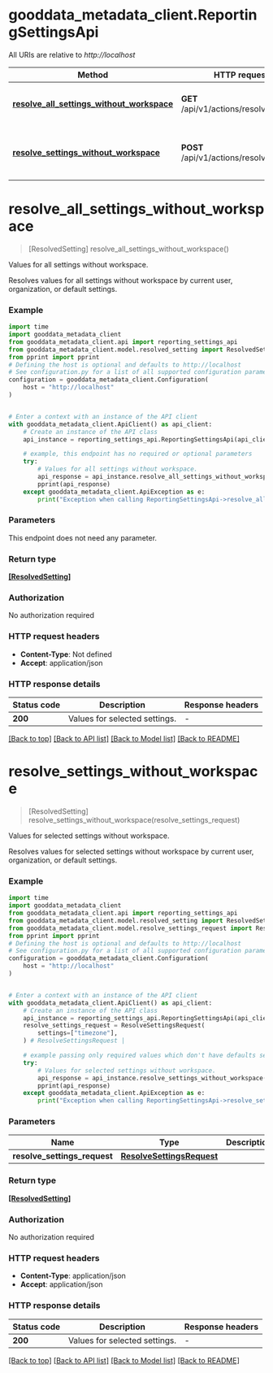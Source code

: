 # gooddata_metadata_client.ReportingSettingsApi

All URIs are relative to *http://localhost*

Method | HTTP request | Description
------------- | ------------- | -------------
[**resolve_all_settings_without_workspace**](ReportingSettingsApi.md#resolve_all_settings_without_workspace) | **GET** /api/v1/actions/resolveSettings | Values for all settings without workspace.
[**resolve_settings_without_workspace**](ReportingSettingsApi.md#resolve_settings_without_workspace) | **POST** /api/v1/actions/resolveSettings | Values for selected settings without workspace.


# **resolve_all_settings_without_workspace**
> [ResolvedSetting] resolve_all_settings_without_workspace()

Values for all settings without workspace.

Resolves values for all settings without workspace by current user, organization, or default settings.

### Example


```python
import time
import gooddata_metadata_client
from gooddata_metadata_client.api import reporting_settings_api
from gooddata_metadata_client.model.resolved_setting import ResolvedSetting
from pprint import pprint
# Defining the host is optional and defaults to http://localhost
# See configuration.py for a list of all supported configuration parameters.
configuration = gooddata_metadata_client.Configuration(
    host = "http://localhost"
)


# Enter a context with an instance of the API client
with gooddata_metadata_client.ApiClient() as api_client:
    # Create an instance of the API class
    api_instance = reporting_settings_api.ReportingSettingsApi(api_client)

    # example, this endpoint has no required or optional parameters
    try:
        # Values for all settings without workspace.
        api_response = api_instance.resolve_all_settings_without_workspace()
        pprint(api_response)
    except gooddata_metadata_client.ApiException as e:
        print("Exception when calling ReportingSettingsApi->resolve_all_settings_without_workspace: %s\n" % e)
```


### Parameters
This endpoint does not need any parameter.

### Return type

[**[ResolvedSetting]**](ResolvedSetting.md)

### Authorization

No authorization required

### HTTP request headers

 - **Content-Type**: Not defined
 - **Accept**: application/json


### HTTP response details

| Status code | Description | Response headers |
|-------------|-------------|------------------|
**200** | Values for selected settings. |  -  |

[[Back to top]](#) [[Back to API list]](../README.md#documentation-for-api-endpoints) [[Back to Model list]](../README.md#documentation-for-models) [[Back to README]](../README.md)

# **resolve_settings_without_workspace**
> [ResolvedSetting] resolve_settings_without_workspace(resolve_settings_request)

Values for selected settings without workspace.

Resolves values for selected settings without workspace by current user, organization, or default settings.

### Example


```python
import time
import gooddata_metadata_client
from gooddata_metadata_client.api import reporting_settings_api
from gooddata_metadata_client.model.resolved_setting import ResolvedSetting
from gooddata_metadata_client.model.resolve_settings_request import ResolveSettingsRequest
from pprint import pprint
# Defining the host is optional and defaults to http://localhost
# See configuration.py for a list of all supported configuration parameters.
configuration = gooddata_metadata_client.Configuration(
    host = "http://localhost"
)


# Enter a context with an instance of the API client
with gooddata_metadata_client.ApiClient() as api_client:
    # Create an instance of the API class
    api_instance = reporting_settings_api.ReportingSettingsApi(api_client)
    resolve_settings_request = ResolveSettingsRequest(
        settings=["timezone"],
    ) # ResolveSettingsRequest | 

    # example passing only required values which don't have defaults set
    try:
        # Values for selected settings without workspace.
        api_response = api_instance.resolve_settings_without_workspace(resolve_settings_request)
        pprint(api_response)
    except gooddata_metadata_client.ApiException as e:
        print("Exception when calling ReportingSettingsApi->resolve_settings_without_workspace: %s\n" % e)
```


### Parameters

Name | Type | Description  | Notes
------------- | ------------- | ------------- | -------------
 **resolve_settings_request** | [**ResolveSettingsRequest**](ResolveSettingsRequest.md)|  |

### Return type

[**[ResolvedSetting]**](ResolvedSetting.md)

### Authorization

No authorization required

### HTTP request headers

 - **Content-Type**: application/json
 - **Accept**: application/json


### HTTP response details

| Status code | Description | Response headers |
|-------------|-------------|------------------|
**200** | Values for selected settings. |  -  |

[[Back to top]](#) [[Back to API list]](../README.md#documentation-for-api-endpoints) [[Back to Model list]](../README.md#documentation-for-models) [[Back to README]](../README.md)

